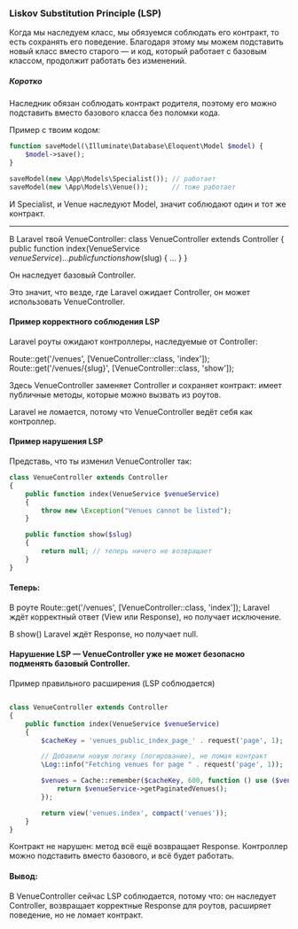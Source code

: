 ### Liskov Substitution Principle (LSP)

Когда мы наследуем класс, мы обязуемся соблюдать его контракт, то есть сохранять его поведение. Благодаря этому мы можем подставить новый класс вместо старого — и код, который работает с базовым классом, продолжит работать без изменений.

 ##### Коротко
Наследник обязан соблюдать контракт родителя, поэтому его можно подставить вместо базового класса без поломки кода.


Пример с твоим кодом:
```php
function saveModel(\Illuminate\Database\Eloquent\Model $model) {
    $model->save();
}

saveModel(new \App\Models\Specialist()); // работает
saveModel(new \App\Models\Venue());      // тоже работает
```


И Specialist, и Venue наследуют Model, значит соблюдают один и тот же контракт.

---

В Laravel твой VenueController:
class VenueController extends Controller
{
    public function index(VenueService $venueService) { ... }
    public function show($slug) { ... }
}


Он наследует базовый Controller.

Это значит, что везде, где Laravel ожидает Controller, он может использовать VenueController.

#### Пример корректного соблюдения LSP

Laravel роуты ожидают контроллеры, наследуемые от Controller:

Route::get('/venues', [VenueController::class, 'index']);
Route::get('/venues/{slug}', [VenueController::class, 'show']);


Здесь VenueController заменяет Controller и сохраняет контракт: имеет публичные методы, которые можно вызвать из роутов.

Laravel не ломается, потому что VenueController ведёт себя как контроллер.

#### Пример нарушения LSP

Представь, что ты изменил VenueController так:

```php
class VenueController extends Controller
{
    public function index(VenueService $venueService)
    {
        throw new \Exception("Venues cannot be listed");
    }

    public function show($slug)
    {
        return null; // теперь ничего не возвращает
    }
}
```

#### Теперь:

В роуте Route::get('/venues', [VenueController::class, 'index']); Laravel ждёт корректный ответ (View или Response), но получает исключение.

В show() Laravel ждёт Response, но получает null.

#### Нарушение LSP — VenueController уже не может безопасно подменять базовый Controller.

Пример правильного расширения (LSP соблюдается)

```php

class VenueController extends Controller
{
    public function index(VenueService $venueService)
    {
        $cacheKey = 'venues_public_index_page_' . request('page', 1);

        // Добавили новую логику (логирование), не ломая контракт
        \Log::info("Fetching venues for page " . request('page', 1));

        $venues = Cache::remember($cacheKey, 600, function () use ($venueService) {
            return $venueService->getPaginatedVenues();
        });

        return view('venues.index', compact('venues'));
    }
}

```

Контракт не нарушен: метод всё ещё возвращает Response.
Контроллер можно подставить вместо базового, и всё будет работать.

#### Вывод:
В VenueController сейчас LSP соблюдается, потому что:
он наследует Controller,
возвращает корректные Response для роутов,
расширяет поведение, но не ломает контракт.